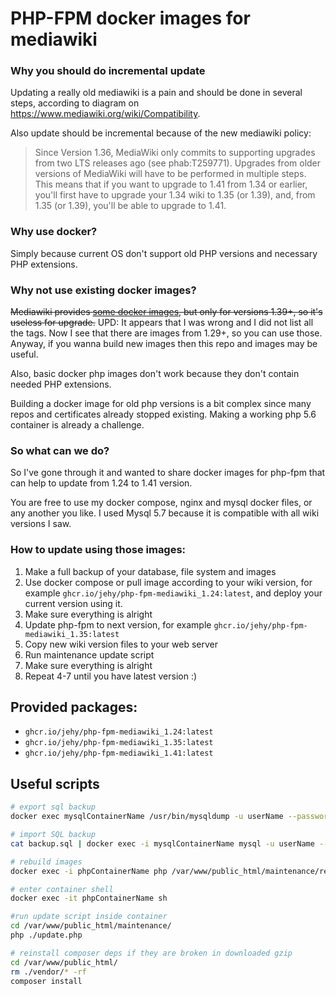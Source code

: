 # PHP-FPM docker images for mediawiki

### Why you should do incremental update

Updating a really old mediawiki is a pain and should be done in several steps, according to diagram on https://www.mediawiki.org/wiki/Compatibility.

Also update should be incremental because of the new mediawiki policy:

> Since Version 1.36, MediaWiki only commits to supporting upgrades from two LTS releases ago (see phab:T259771).
> Upgrades from older versions of MediaWiki will have to be performed in multiple steps.
> This means that if you want to upgrade to 1.41 from 1.34 or earlier, you'll first have to upgrade your 1.34 wiki to 1.35 (or 1.39),
> and, from 1.35 (or 1.39), you'll be able to upgrade to 1.41.

### Why use docker?

Simply because current OS don't support old PHP versions and necessary PHP extensions.

### Why not use existing docker images?

~~Mediawiki provides [some docker images](https://hub.docker.com/_/mediawiki), but only for versions 1.39+, so it's useless for upgrade.~~
UPD: It appears that I was wrong and I did not list all the tags. Now I see that there are images from 1.29+, so you can use those. Anyway, if you wanna build new images then this repo and images may be useful.

Also, basic docker php images don't work because they don't contain needed PHP extensions.

Building a docker image for old php versions is a bit complex since many repos and certificates already stopped existing. Making a working php 5.6 container is already a challenge.

### So what can we do?

So I've gone through it and wanted to share docker images for php-fpm that can help to update from 1.24 to 1.41 version.

You are free to use my docker compose, nginx and mysql docker files, or any another you like.
I used Mysql 5.7 because it is compatible with all wiki versions I saw.

### How to update using those images:

1. Make a full backup of your database, file system and images
2. Use docker compose or pull image according to your wiki version, for example `ghcr.io/jehy/php-fpm-mediawiki_1.24:latest`, and deploy your current version using it.
3. Make sure everything is alright
4. Update php-fpm to next version, for example `ghcr.io/jehy/php-fpm-mediawiki_1.35:latest`
5. Copy new wiki version files to your web server
6. Run maintenance update script
7. Make sure everything is alright
8. Repeat 4-7 until you have latest version :)

## Provided packages:

* `ghcr.io/jehy/php-fpm-mediawiki_1.24:latest`
* `ghcr.io/jehy/php-fpm-mediawiki_1.35:latest`
* `ghcr.io/jehy/php-fpm-mediawiki_1.41:latest`


## Useful scripts

```bash
# export sql backup
docker exec mysqlContainerName /usr/bin/mysqldump -u userName --password=Password dbName > backup.sql

# import SQL backup
cat backup.sql | docker exec -i mysqlContainerName mysql -u userName --password=Password dbName

# rebuild images
docker exec -i phpContainerName php /var/www/public_html/maintenance/rebuildImages.php

# enter container shell
docker exec -it phpContainerName sh

#run update script inside container
cd /var/www/public_html/maintenance/
php ./update.php

# reinstall composer deps if they are broken in downloaded gzip
cd /var/www/public_html/
rm ./vendor/* -rf
composer install
```
